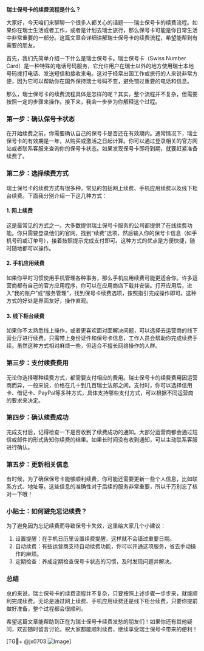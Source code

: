 **瑞士保号卡的续费流程是什么？**

大家好，今天咱们来聊聊一个很多人都关心的话题——瑞士保号卡的续费流程。如果你在瑞士生活或者工作，或者是计划去瑞士旅行，那么保号卡可能是你日常生活中非常重要的一部分。这篇文章会详细讲解瑞士保号卡的续费流程，希望能帮到有需要的朋友。

首先，我们先简单介绍一下什么是瑞士保号卡。瑞士保号卡（Swiss Number Card）是一种特殊的电话号码服务，它允许用户在瑞士以外的地方使用瑞士本地号码拨打电话、发送短信和接收来电。这对于经常出国工作或旅行的人来说非常方便，因为它可以帮助你在国外保持瑞士号码不变，避免错过重要的电话和信息。

那么，瑞士保号卡的续费流程具体是怎样的呢？其实，整个流程并不复杂，但需要按照一定的步骤来操作。接下来，我会一步步为你解释这个过程。

### **第一步：确认保号卡状态**
在开始续费之前，你需要确认自己的保号卡是否还在有效期内。通常情况下，瑞士保号卡的有效期是一年，从购买或激活之日起计算。你可以通过登录相关的官方网站或者联系客服来查询你的保号卡状态。如果发现保号卡即将到期，就要赶紧准备续费了。

### **第二步：选择续费方式**
瑞士保号卡的续费方式有很多种，常见的包括网上续费、手机应用续费以及线下柜台续费。下面我分别介绍一下这几种方式：

#### **1. 网上续费**
这是最常见的方式之一。大多数提供瑞士保号卡服务的公司都提供了在线续费功能。你只需要登录他们的官网，找到“续费”选项，然后输入你的保号卡信息（如手机号码或订单号），接着按照提示完成支付即可。这种方式的优点是方便快捷，随时随地都可以操作。

#### **2. 手机应用续费**
如果你平时习惯使用手机管理各种事务，那么手机应用续费可能更适合你。许多运营商都有自己的官方应用程序，你可以在应用商店下载并安装。打开应用后，进入“我的账户”或“服务管理”，找到保号卡续费选项，按照指引完成操作即可。这种方式的好处是界面友好，操作直观。

#### **3. 线下柜台续费**
如果你不太熟悉线上操作，或者更喜欢面对面解决问题，可以选择去运营商的线下营业厅进行续费。只需带上身份证件和保号卡信息，工作人员会帮助你完成续费手续。虽然这种方式相对麻烦一些，但适合不擅长网络操作的人群。

### **第三步：支付续费费用**
无论你选择哪种续费方式，都需要支付相应的费用。瑞士保号卡的续费费用因运营商而异，一般来说，价格在几十到几百瑞士法郎之间。支付时，你可以选择信用卡、借记卡、PayPal等多种方式，具体支持哪些支付方式，可以根据不同运营商的要求来决定。

### **第四步：确认续费成功**
完成支付后，记得检查一下是否收到了续费成功的通知。大部分运营商都会通过短信或邮件的形式告知你续费的结果。如果长时间没有收到通知，可以主动联系客服进行确认。

### **第五步：更新相关信息**
有时候，为了确保保号卡能够顺利续费，你可能还需要更新一些个人信息，比如联系方式、地址等。这些信息的准确性对于后续的服务非常重要，所以千万别忘了核对一下哦！

### **小贴士：如何避免忘记续费？**
为了避免因为忘记续费而导致保号卡失效，这里给大家几个小建议：
1. 设置提醒：在手机日历里设置续费提醒，这样就不会错过重要日期。
2. 自动续费：有些运营商支持自动续费功能，你可以开通这项服务，省去手动操作的麻烦。
3. 定期检查：养成定期检查保号卡状态的习惯，及时发现问题并解决。

### **总结**
总的来说，瑞士保号卡的续费流程并不复杂，只要按照上述步骤一步步来，就能顺利完成续费。无论是通过网上续费、手机应用续费还是线下柜台续费，只要你提前做好准备，整个过程都会很顺利。

希望这篇文章能帮助到正在为瑞士保号卡续费发愁的朋友们！如果你还有其他疑问，欢迎随时留言讨论。祝大家都能顺利续费，继续享受瑞士保号卡带来的便利！

[TG💪+ @jx0703 ![Image](https://github.com/user-attachments/assets/dbca1d08-cadb-493c-b0ec-ad6f7a83f270)]